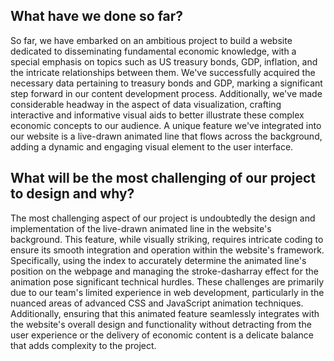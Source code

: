## What have we done so far?
So far, we have embarked on an ambitious project to build a website dedicated to disseminating fundamental economic knowledge, with a special emphasis on topics such as US treasury bonds, GDP, inflation, and the intricate relationships between them. We've successfully acquired the necessary data pertaining to treasury bonds and GDP, marking a significant step forward in our content development process. Additionally, we've made considerable headway in the aspect of data visualization, crafting interactive and informative visual aids to better illustrate these complex economic concepts to our audience. A unique feature we've integrated into our website is a live-drawn animated line that flows across the background, adding a dynamic and engaging visual element to the user interface.

## What will be the most challenging of our project to design and why?
The most challenging aspect of our project is undoubtedly the design and implementation of the live-drawn animated line in the website's background. This feature, while visually striking, requires intricate coding to ensure its smooth integration and operation within the website's framework. Specifically, using the index to accurately determine the animated line's position on the webpage and managing the stroke-dasharray effect for the animation pose significant technical hurdles. These challenges are primarily due to our team's limited experience in web development, particularly in the nuanced areas of advanced CSS and JavaScript animation techniques. Additionally, ensuring that this animated feature seamlessly integrates with the website's overall design and functionality without detracting from the user experience or the delivery of economic content is a delicate balance that adds complexity to the project.
